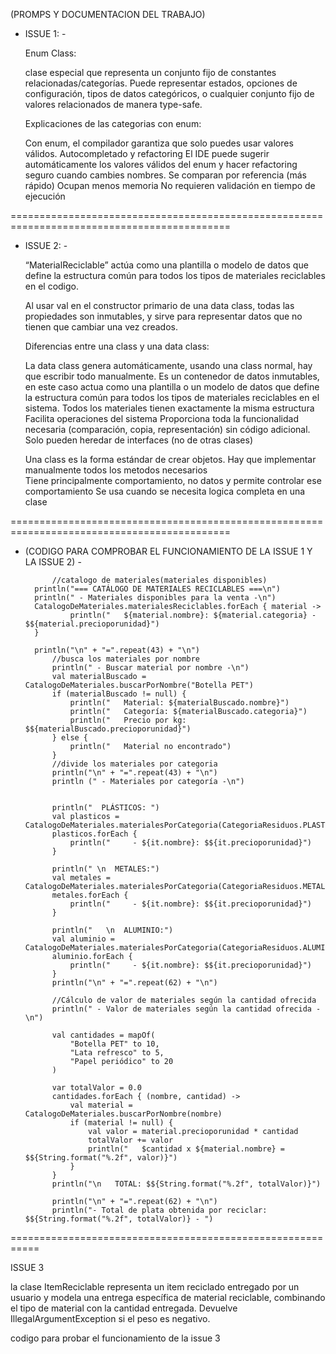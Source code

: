 (PROMPS Y DOCUMENTACION DEL TRABAJO)

 - ISSUE 1: -

    Enum Class: 

    clase especial que representa un conjunto fijo de constantes relacionadas/categorías.
    Puede representar estados, opciones de configuración, tipos de datos categóricos, o cualquier conjunto fijo de valores relacionados de manera type-safe.

    Explicaciones de las categorias con enum:

    Con enum, el compilador garantiza que solo puedes usar valores válidos.
    Autocompletado y refactoring
    El IDE puede sugerir automáticamente los valores válidos del enum y hacer refactoring seguro cuando cambies nombres.
    Se comparan por referencia (más rápido)
    Ocupan menos memoria
    No requieren validación en tiempo de ejecución
    
============================================================================================
 - ISSUE 2: -

    “MaterialReciclable” actúa como una plantilla o modelo de datos que define la estructura común para todos los tipos de materiales reciclables en el codigo.

    Al usar val en el constructor primario de una data class, todas las propiedades son inmutables, y sirve para representar datos que no tienen que cambiar una vez creados.

    Diferencias entre una class y una data class: 

    La data class genera automáticamente, usando una class normal, hay que escribir todo manualmente. 
    Es un contenedor de datos inmutables, en este caso actua como una plantilla o un modelo de datos que define la estructura común para todos los tipos de materiales reciclables en el sistema.
    Todos los materiales tienen exactamente la misma estructura
    Facilita operaciones del sistema
    Proporciona toda la funcionalidad necesaria (comparación, copia, representación) sin código adicional.
    Solo pueden heredar de interfaces (no de otras clases)

    Una class es la forma estándar de crear objetos. Hay que implementar manualmente todos los metodos necesarios  
    Tiene principalmente comportamiento, no datos y permite controlar ese comportamiento 
    Se usa cuando se necesita logica completa en una clase 

============================================================================================

- (CODIGO PARA COMPROBAR EL FUNCIONAMIENTO DE LA ISSUE 1 Y LA ISSUE 2) - 

            //catalogo de materiales(materiales disponibles)
        println("=== CATÁLOGO DE MATERIALES RECICLABLES ===\n")
        println(" - Materiales disponibles para la venta -\n")
        CatalogoDeMateriales.materialesReciclables.forEach { material ->
                println("   ${material.nombre}: ${material.categoria} - $${material.precioporunidad}")
        }

        println("\n" + "=".repeat(43) + "\n")
            //busca los materiales por nombre 
            println(" - Buscar material por nombre -\n")
            val materialBuscado = CatalogoDeMateriales.buscarPorNombre("Botella PET")
            if (materialBuscado != null) {
                println("   Material: ${materialBuscado.nombre}")
                println("   Categoría: ${materialBuscado.categoria}")
                println("   Precio por kg: $${materialBuscado.precioporunidad}")
            } else {
                println("   Material no encontrado")
            }
            //divide los materiales por categoria
            println("\n" + "=".repeat(43) + "\n")
            println (" - Materiales por categoría -\n")
            

            println("  PLÁSTICOS: ")
            val plasticos = CatalogoDeMateriales.materialesPorCategoria(CategoriaResiduos.PLASTICO)
            plasticos.forEach { 
                println("     - ${it.nombre}: $${it.precioporunidad}")
            }
            
            println(" \n  METALES:")
            val metales = CatalogoDeMateriales.materialesPorCategoria(CategoriaResiduos.METAL)
            metales.forEach { 
                println("     - ${it.nombre}: $${it.precioporunidad}")
            }

            println("   \n  ALUMINIO:")
            val aluminio = CatalogoDeMateriales.materialesPorCategoria(CategoriaResiduos.ALUMINIO)
            aluminio.forEach { 
                println("     - ${it.nombre}: $${it.precioporunidad}")
            }
            println("\n" + "=".repeat(62) + "\n")

            //Cálculo de valor de materiales según la cantidad ofrecida
            println(" - Valor de materiales según la cantidad ofrecida - \n")   

            val cantidades = mapOf(
                "Botella PET" to 10,
                "Lata refresco" to 5,
                "Papel periódico" to 20
            )
            
            var totalValor = 0.0
            cantidades.forEach { (nombre, cantidad) ->
                val material = CatalogoDeMateriales.buscarPorNombre(nombre)
                if (material != null) {
                    val valor = material.precioporunidad * cantidad
                    totalValor += valor
                    println("   $cantidad x ${material.nombre} = $${String.format("%.2f", valor)}")
                }
            }
            println("\n   TOTAL: $${String.format("%.2f", totalValor)}")
            
            println("\n" + "=".repeat(62) + "\n")
            println("- Total de plata obtenida por reciclar:  $${String.format("%.2f", totalValor)} - ")

===========================================================

ISSUE 3

la clase ItemReciclable representa un item reciclado entregado por un usuario y modela una entrega específica de material reciclable, combinando el tipo de material con la cantidad entregada. Devuelve IllegalArgumentException si el peso es negativo.
 

codigo para probar el funcionamiento de la issue 3